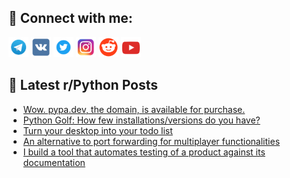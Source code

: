 ## 🔎 Connect with me:
[<img src="https://github.com/bullbesh/bullbesh/blob/main/images/Telegram.png" width="32" height="32" />](https://t.me/bullbesh)
[<img src="https://github.com/bullbesh/bullbesh/blob/main/images/VK.png" width="32" height="32" />](https://vk.com/bullbesh)
[<img src="https://github.com/bullbesh/bullbesh/blob/main/images/Twitter.png" width="32" height="32" />](https://twitter.com/bullbesh1)
[<img src="https://github.com/bullbesh/bullbesh/blob/main/images/Instagram.png" width="32" height="32" />](https://www.instagram.com/bullbesh)
[<img src="https://github.com/bullbesh/bullbesh/blob/main/images/Reddit.png" width="32" height="32" />](https://www.reddit.com/user/bullbesh)
[<img src="https://github.com/bullbesh/bullbesh/blob/main/images/YouTube.png" width="32" height="32" />](https://www.youtube.com/channel/UCtfjRs6uzgq5mfm8S06WTcg)

## 📕 Latest r/Python Posts
<!-- BLOG-POST-LIST:START -->
- [Wow. pypa.dev, the domain, is available for purchase.](https://www.reddit.com/r/Python/comments/1hrb5zt/wow_pypadev_the_domain_is_available_for_purchase/)
- [Python Golf: How few installations/versions do you have?](https://www.reddit.com/r/Python/comments/1hrb0vx/python_golf_how_few_installationsversions_do_you/)
- [Turn your desktop into your todo list](https://www.reddit.com/r/Python/comments/1hr9bah/turn_your_desktop_into_your_todo_list/)
- [An alternative to port forwarding for multiplayer functionalities](https://www.reddit.com/r/Python/comments/1hr8xlo/an_alternative_to_port_forwarding_for_multiplayer/)
- [I build a tool that automates testing of a product against its documentation](https://www.reddit.com/r/Python/comments/1hr4dnu/i_build_a_tool_that_automates_testing_of_a/)
<!-- BLOG-POST-LIST:END -->
